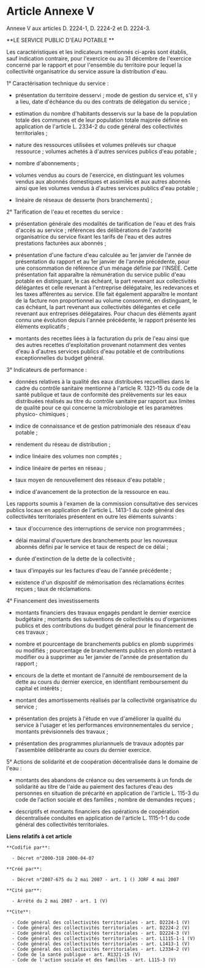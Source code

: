 # Article Annexe V

Annexe V aux articles D. 2224-1, D. 2224-2 et D. 2224-3. 

**LE SERVICE PUBLIC D'EAU POTABLE **

Les caractéristiques et les indicateurs mentionnés ci-après sont établis, sauf indication contraire, pour l'exercice ou au 31
décembre de l'exercice concerné par le rapport et pour l'ensemble du territoire pour lequel la collectivité organisatrice du
service assure la distribution d'eau. 

1° Caractérisation technique du service :

- présentation du territoire desservi ; mode de gestion du service et, s'il y a lieu, date d'échéance du ou des contrats de
délégation du service ;

- estimation du nombre d'habitants desservis sur la base de la population totale des communes et de leur population totale
majorée définie en application de l'article L. 2334-2 du code général des collectivités territoriales ;

- nature des ressources utilisées et volumes prélevés sur chaque ressource ; volumes achetés à d'autres services publics
d'eau potable ;

- nombre d'abonnements ;

- volumes vendus au cours de l'exercice, en distinguant les volumes vendus aux abonnés domestiques et assimilés et aux autres
abonnés ainsi que les volumes vendus à d'autres services publics d'eau potable ;

- linéaire de réseaux de desserte (hors branchements) ; 

2° Tarification de l'eau et recettes du service :

- présentation générale des modalités de tarification de l'eau et des frais d'accès au service ; références des délibérations
de l'autorité organisatrice du service fixant les tarifs de l'eau et des autres prestations facturées aux abonnés ;

- présentation d'une facture d'eau calculée au 1er janvier de l'année de présentation du rapport et au 1er janvier de l'année
précédente, pour une consommation de référence d'un ménage définie par l'INSEE. Cette présentation fait apparaître la
rémunération du service public d'eau potable en distinguant, le cas échéant, la part revenant aux collectivités délégantes et
celle revenant à l'entreprise délégataire, les redevances et les taxes afférentes au service. Elle fait également apparaître
le montant de la facture non proportionnel au volume consommé, en distinguant, le cas échéant, la part revenant aux
collectivités délégantes et celle revenant aux entreprises délégataires. Pour chacun des éléments ayant connu une évolution
depuis l'année précédente, le rapport présente les éléments explicatifs ;

- montants des recettes liées à la facturation du prix de l'eau ainsi que des autres recettes d'exploitation provenant
notamment des ventes d'eau à d'autres services publics d'eau potable et de contributions exceptionnelles du budget général. 

3° Indicateurs de performance :

- données relatives à la qualité des eaux distribuées recueillies dans le cadre du contrôle sanitaire mentionné à l'article
R. 1321-15 du code de la santé publique et taux de conformité des prélèvements sur les eaux distribuées réalisés au titre du
contrôle sanitaire par rapport aux limites de qualité pour ce qui concerne la microbiologie et les paramètres physico-
chimiques ;

- indice de connaissance et de gestion patrimoniale des réseaux d'eau potable ;

- rendement du réseau de distribution ;

- indice linéaire des volumes non comptés ;

- indice linéaire de pertes en réseau ;

- taux moyen de renouvellement des réseaux d'eau potable ;

- indice d'avancement de la protection de la ressource en eau. 

Les rapports soumis à l'examen de la commission consultative des services publics locaux en application de l'article L.
1413-1 du code général des collectivités territoriales présentent en outre les éléments suivants :

- taux d'occurrence des interruptions de service non programmées ;

- délai maximal d'ouverture des branchements pour les nouveaux abonnés défini par le service et taux de respect de ce délai ;

- durée d'extinction de la dette de la collectivité ;

- taux d'impayés sur les factures d'eau de l'année précédente ;

- existence d'un dispositif de mémorisation des réclamations écrites reçues ; taux de réclamations. 

4° Financement des investissements

- montants financiers des travaux engagés pendant le dernier exercice budgétaire ; montants des subventions de collectivités
ou d'organismes publics et des contributions du budget général pour le financement de ces travaux ;

- nombre et pourcentage de branchements publics en plomb supprimés ou modifiés ; pourcentage de branchements publics en plomb
restant à modifier ou à supprimer au 1er janvier de l'année de présentation du rapport ;

- encours de la dette et montant de l'annuité de remboursement de la dette au cours du dernier exercice, en identifiant
remboursement du capital et intérêts ;

- montant des amortissements réalisés par la collectivité organisatrice du service ;

- présentation des projets à l'étude en vue d'améliorer la qualité du service à l'usager et les performances
environnementales du service ; montants prévisionnels des travaux ;

- présentation des programmes pluriannuels de travaux adoptés par l'assemblée délibérante au cours du dernier exercice. 

5° Actions de solidarité et de coopération décentralisée dans le domaine de l'eau :

- montants des abandons de créance ou des versements à un fonds de solidarité au titre de l'aide au paiement des factures
d'eau des personnes en situation de précarité en application de l'article L. 115-3 du code de l'action sociale et des
familles ; nombre de demandes reçues ;

- descriptifs et montants financiers des opérations de coopération décentralisée conduites en application de l'article L.
1115-1-1 du code général des collectivités territoriales.

**Liens relatifs à cet article**

	**Codifié par**:

	  - Décret n°2000-318 2000-04-07

	**Créé par**:

	  - Décret n°2007-675 du 2 mai 2007 - art. 1 () JORF 4 mai 2007

	**Cité par**:

	  - Arrêté du 2 mai 2007 - art. 1 (V)

	**Cite**:

	  - Code général des collectivités territoriales - art. D2224-1 (V)
	  - Code général des collectivités territoriales - art. D2224-2 (V)
	  - Code général des collectivités territoriales - art. D2224-3 (V)
	  - Code général des collectivités territoriales - art. L1115-1-1 (V)
	  - Code général des collectivités territoriales - art. L1413-1 (V)
	  - Code général des collectivités territoriales - art. L2334-2 (V)
	  - Code de la santé publique - art. R1321-15 (V)
	  - Code de l'action sociale et des familles - art. L115-3 (V)
